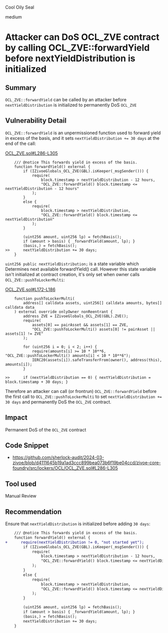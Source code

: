 Cool Oily Seal

medium

# Attacker can DoS OCL_ZVE contract by calling OCL_ZVE::forwardYield before nextYieldDistribution is initialized

## Summary

`OCL_ZVE::forwardYield` can be called by an attacker before `nextYieldDistribution` is initialized to permanently DoS `OCL_ZVE`

## Vulnerability Detail

`OCL_ZVE::forwardYield` is an unpermissioned function used to forward yield in excess of the basis, and it sets `nextYieldDistribution += 30 days` at the end of the call:

[OCL_ZVE.sol#L286-L305](https://github.com/sherlock-audit/2024-03-zivoe/blob/d4111645b19a1ad3ccc899bea073b6f19be04ccd/zivoe-core-foundry/src/lockers/OCL/OCL_ZVE.sol#L286-L305)
```solidity
    /// @notice This forwards yield in excess of the basis.
    function forwardYield() external {
        if (IZivoeGlobals_OCL_ZVE(GBL).isKeeper(_msgSender())) {
            require(
                block.timestamp > nextYieldDistribution - 12 hours, 
                "OCL_ZVE::forwardYield() block.timestamp <= nextYieldDistribution - 12 hours"
            );
        }
        else {
            require(
                block.timestamp > nextYieldDistribution, 
                "OCL_ZVE::forwardYield() block.timestamp <= nextYieldDistribution"
            );
        }

        (uint256 amount, uint256 lp) = fetchBasis();
        if (amount > basis) { _forwardYield(amount, lp); }
        (basis,) = fetchBasis();
>>      nextYieldDistribution += 30 days;
    }
```

`uint256 public nextYieldDistribution;` is a state variable which Determines next available forwardYield() call.
However this state variable isn't initialized at contract creation, it's only set when owner calls `OCL_ZVE::pushToLockerMulti`:

[OCL_ZVE.sol#L172-L186](https://github.com/sherlock-audit/2024-03-zivoe/blob/d4111645b19a1ad3ccc899bea073b6f19be04ccd/zivoe-core-foundry/src/lockers/OCL/OCL_ZVE.sol#L172-L186)
```solidity
    function pushToLockerMulti(
        address[] calldata assets, uint256[] calldata amounts, bytes[] calldata data
    ) external override onlyOwner nonReentrant {
        address ZVE = IZivoeGlobals_OCL_ZVE(GBL).ZVE();
        require(
            assets[0] == pairAsset && assets[1] == ZVE,
            "OCL_ZVE::pushToLockerMulti() assets[0] != pairAsset || assets[1] != ZVE"
        );

        for (uint256 i = 0; i < 2; i++) {
            require(amounts[i] >= 10 * 10**6, "OCL_ZVE::pushToLockerMulti() amounts[i] < 10 * 10**6");
            IERC20(assets[i]).safeTransferFrom(owner(), address(this), amounts[i]);
        }

>>      if (nextYieldDistribution == 0) { nextYieldDistribution = block.timestamp + 30 days; }
```

Therefore an attacker can call (or frontrun) `OCL_ZVE::forwardYield` before the first call to `OCL_ZVE::pushToLockerMulti` to set `nextYieldDistribution += 30 days` and permanently DoS the `OCL_ZVE` contract.

## Impact

Permanent DoS of the `OCL_ZVE` contract

## Code Snippet

- https://github.com/sherlock-audit/2024-03-zivoe/blob/d4111645b19a1ad3ccc899bea073b6f19be04ccd/zivoe-core-foundry/src/lockers/OCL/OCL_ZVE.sol#L286-L305

## Tool used

Manual Review

## Recommendation

Ensure that `nextYieldDistribution` is initialized before adding `30 days`:

```diff
    /// @notice This forwards yield in excess of the basis.
    function forwardYield() external {
+      require(nextYieldDistribution != 0, "not started yet");
        if (IZivoeGlobals_OCL_ZVE(GBL).isKeeper(_msgSender())) {
            require(
                block.timestamp > nextYieldDistribution - 12 hours, 
                "OCL_ZVE::forwardYield() block.timestamp <= nextYieldDistribution - 12 hours"
            );
        }
        else {
            require(
                block.timestamp > nextYieldDistribution, 
                "OCL_ZVE::forwardYield() block.timestamp <= nextYieldDistribution"
            );
        }

        (uint256 amount, uint256 lp) = fetchBasis();
        if (amount > basis) { _forwardYield(amount, lp); }
        (basis,) = fetchBasis();
        nextYieldDistribution += 30 days;
    }
```